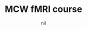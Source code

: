 ---
title: "MCW fMRI course"
project_id: 
date: nil
conference_id: ""
presenters:
   - peter_bandettini
summary: "MCW fMRI course, Medical College of Wisc, Milwaukee, WI"
file: /assets/presentations/
filename: 
layout: presentation
---